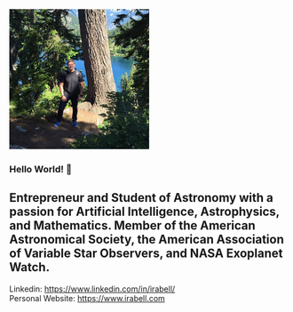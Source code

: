 <img src="https://github.com/IraLeeBell/IraLeeBell/blob/main/irabell.jpg" width=50% height=50%>

### Hello World! 👋

## Entrepreneur and Student of Astronomy with a passion for Artificial Intelligence, Astrophysics, and Mathematics. Member of the American Astronomical Society, the American Association of Variable Star Observers, and NASA Exoplanet Watch. 

Linkedin: https://www.linkedin.com/in/irabell/
<br />
Personal Website: https://www.irabell.com
